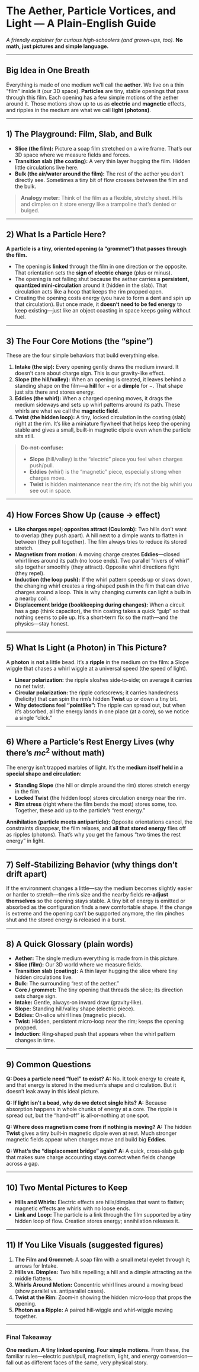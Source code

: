 # The Aether, Particle Vortices, and Light — A Plain‑English Guide

*A friendly explainer for curious high‑schoolers (and grown‑ups, too).*
**No math, just pictures and simple language.**

---

## Big Idea in One Breath

Everything is made of one medium we’ll call the **aether**. We live on a thin "film" inside it (our 3D space). **Particles** are tiny, stable openings that pass through this film. Each opening has a few simple motions of the aether around it. Those motions show up to us as **electric** and **magnetic** effects, and ripples in the medium are what we call **light (photons)**.

---

## 1) The Playground: Film, Slab, and Bulk

* **Slice (the film):** Picture a soap film stretched on a wire frame. That’s our 3D space where we measure fields and forces.
* **Transition slab (the coating):** A very thin layer hugging the film. Hidden little circulations live here.
* **Bulk (the air/water around the film):** The rest of the aether you don’t directly see. Sometimes a tiny bit of flow crosses between the film and the bulk.

> **Analogy meter:** Think of the film as a flexible, stretchy sheet. Hills and dimples on it store energy like a trampoline that’s dented or bulged.

---

## 2) What Is a Particle Here?

**A particle is a tiny, oriented opening (a “grommet”) that passes through the film.**

* The opening is **linked** through the film in one direction or the opposite. That orientation sets the **sign of electric charge** (plus or minus).
* The opening is not falling shut because the aether carries a **persistent, quantized mini‑circulation** around it (hidden in the slab). That circulation acts like a hoop that keeps the rim propped open.
* Creating the opening costs energy (you have to form a dent and spin up that circulation). But once made, it **doesn’t need to be fed energy** to keep existing—just like an object coasting in space keeps going without fuel.

---

## 3) The Four Core Motions (the “spine”)

These are the four simple behaviors that build everything else.

1. **Intake (the sip):** Every opening gently draws the medium inward. It doesn’t care about charge sign. This is our gravity‑like effect.
2. **Slope (the hill/valley):** When an opening is created, it leaves behind a standing shape on the film—a **hill** for + or a **dimple** for −. That shape just sits there and stores energy.
3. **Eddies (the whirl):** When a charged opening moves, it drags the medium sideways and sets up whirl patterns around its path. These whirls are what we call the **magnetic field**.
4. **Twist (the hidden loop):** A tiny, locked circulation in the coating (slab) right at the rim. It’s like a miniature flywheel that helps keep the opening stable and gives a small, built‑in magnetic dipole even when the particle sits still.

> **Do‑not‑confuse:**
>
> * **Slope** (hill/valley) is the “electric” piece you feel when charges push/pull.
> * **Eddies** (whirl) is the “magnetic” piece, especially strong when charges move.
> * **Twist** is hidden maintenance near the rim; it’s not the big whirl you see out in space.

---

## 4) How Forces Show Up (cause → effect)

* **Like charges repel; opposites attract (Coulomb):** Two hills don’t want to overlap (they push apart). A hill next to a dimple wants to flatten in between (they pull together). The film always tries to reduce its stored stretch.
* **Magnetism from motion:** A moving charge creates **Eddies**—closed whirl lines around its path (no loose ends). Two parallel “rivers of whirl” slip together smoothly (they attract). Opposite whirl directions fight (they repel).
* **Induction (the loop push):** If the whirl pattern speeds up or slows down, the changing whirl creates a ring‑shaped push in the film that can drive charges around a loop. This is why changing currents can light a bulb in a nearby coil.
* **Displacement bridge (bookkeeping during changes):** When a circuit has a gap (think capacitor), the thin coating takes a quick “gulp” so that nothing seems to pile up. It’s a short‑term fix so the math—and the physics—stay honest.

---

## 5) What Is Light (a Photon) in This Picture?

A **photon** is **not** a little bead. It’s a **ripple** in the medium on the film: a Slope wiggle that chases a whirl wiggle at a universal speed (the speed of light).

* **Linear polarization:** the ripple sloshes side‑to‑side; on average it carries no net twist.
* **Circular polarization:** the ripple corkscrews; it carries handedness (helicity) that can spin the rim’s hidden **Twist** up or down a tiny bit.
* **Why detections feel “pointlike”:** The ripple can spread out, but when it’s absorbed, all the energy lands in one place (at a core), so we notice a single “click.”

---

## 6) Where a Particle’s Rest Energy Lives (why there’s $mc^2$ without math)

The energy isn’t trapped marbles of light. It’s the **medium itself held in a special shape and circulation**:

* **Standing Slope** (the hill or dimple around the rim) stores stretch energy in the film.
* **Locked Twist** (the hidden loop) stores circulation energy near the rim.
* **Rim stress** (right where the film bends the most) stores some, too.
  Together, these add up to the particle’s “rest energy.”

**Annihilation (particle meets antiparticle):** Opposite orientations cancel, the constraints disappear, the film relaxes, and **all that stored energy** flies off as ripples (photons). That’s why you get the famous “two times the rest energy” in light.

---

## 7) Self‑Stabilizing Behavior (why things don’t drift apart)

If the environment changes a little—say the medium becomes slightly easier or harder to stretch—the rim’s size and the nearby fields **re‑adjust themselves** so the opening stays stable. A tiny bit of energy is emitted or absorbed as the configuration finds a new comfortable shape. If the change is extreme and the opening can’t be supported anymore, the rim pinches shut and the stored energy is released in a burst.

---

## 8) A Quick Glossary (plain words)

* **Aether:** The single medium everything is made from in this picture.
* **Slice (film):** Our 3D world where we measure fields.
* **Transition slab (coating):** A thin layer hugging the slice where tiny hidden circulations live.
* **Bulk:** The surrounding “rest of the aether.”
* **Core / grommet:** The tiny opening that threads the slice; its direction sets charge sign.
* **Intake:** Gentle, always‑on inward draw (gravity‑like).
* **Slope:** Standing hill/valley shape (electric piece).
* **Eddies:** On‑slice whirl lines (magnetic piece).
* **Twist:** Hidden, persistent micro‑loop near the rim; keeps the opening propped.
* **Induction:** Ring‑shaped push that appears when the whirl pattern changes in time.

---

## 9) Common Questions

**Q: Does a particle need “fuel” to exist?**
**A:** No. It took energy to create it, and that energy is stored in the medium’s shape and circulation. But it doesn’t leak away in this ideal picture.

**Q: If light isn’t a bead, why do we detect single hits?**
**A:** Because absorption happens in whole chunks of energy at a core. The ripple is spread out, but the “hand‑off” is all‑or‑nothing at one spot.

**Q: Where does magnetism come from if nothing is moving?**
**A:** The hidden **Twist** gives a tiny built‑in magnetic dipole even at rest. Much stronger magnetic fields appear when charges move and build big **Eddies**.

**Q: What’s the “displacement bridge” again?**
**A:** A quick, cross‑slab gulp that makes sure charge accounting stays correct when fields change across a gap.

---

## 10) Two Mental Pictures to Keep

* **Hills and Whirls:** Electric effects are hills/dimples that want to flatten; magnetic effects are whirls with no loose ends.
* **Link and Loop:** The particle is a link through the film supported by a tiny hidden loop of flow. Creation stores energy; annihilation releases it.

---

## 11) If You Like Visuals (suggested figures)

1. **The Film and Grommet:** A soap film with a small metal eyelet through it; arrows for Intake.
2. **Hills vs. Dimples:** Two hills repelling; a hill and a dimple attracting as the middle flattens.
3. **Whirls Around Motion:** Concentric whirl lines around a moving bead (show parallel vs. antiparallel cases).
4. **Twist at the Rim:** Zoom‑in showing the hidden micro‑loop that props the opening.
5. **Photon as a Ripple:** A paired hill‑wiggle and whirl‑wiggle moving together.

---

### Final Takeaway

**One medium. A tiny linked opening. Four simple motions.** From these, the familiar rules—electric push/pull, magnetism, light, and energy conversion—fall out as different faces of the same, very physical story.

